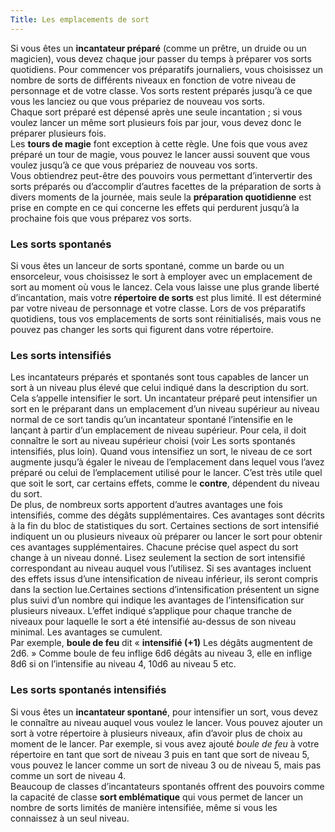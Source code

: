 ```yaml
---
Title: Les emplacements de sort
---
```

Si vous êtes un **incantateur préparé** (comme un prêtre, un druide ou un magicien), vous devez chaque jour passer du temps à préparer vos sorts quotidiens. Pour commencer vos préparatifs journaliers, vous choisissez un nombre de sorts de différents niveaux en fonction de votre niveau de personnage et de votre classe. Vos sorts restent préparés jusqu’à ce que vous les lanciez ou que vous prépariez de nouveau vos sorts.  
Chaque sort préparé est dépensé après une seule incantation ; si vous voulez lancer un même sort plusieurs fois par jour, vous devez donc le préparer plusieurs fois.  
Les **tours de magie** font exception à cette règle. Une fois que vous avez préparé un tour de magie, vous pouvez le lancer aussi souvent que vous voulez jusqu’à ce que vous prépariez de nouveau vos sorts.  
Vous obtiendrez peut-être des pouvoirs vous permettant d’intervertir des sorts préparés ou d’accomplir d’autres facettes de la préparation de sorts à divers moments de la journée, mais seule la **préparation quotidienne** est prise en compte en ce qui concerne les effets qui perdurent jusqu’à la prochaine fois que vous préparez vos sorts.

### Les sorts spontanés
Si vous êtes un lanceur de sorts spontané, comme un barde ou un ensorceleur, vous choisissez le sort à employer avec un emplacement de sort au moment où vous le lancez. Cela vous laisse une plus grande liberté d’incantation, mais votre **répertoire de sorts** est plus limité. Il est déterminé par votre niveau de personnage et votre classe. Lors de vos préparatifs quotidiens, tous vos emplacements de sorts sont réinitialisés, mais vous ne pouvez pas changer les sorts qui figurent dans votre répertoire.

### Les sorts intensifiés
Les incantateurs préparés et spontanés sont tous capables de lancer un sort à un niveau plus élevé que celui indiqué dans la description du sort. Cela s’appelle intensifier le sort. Un incantateur préparé peut intensifier un sort en le préparant dans un emplacement d’un niveau supérieur au niveau normal de ce sort tandis qu’un incantateur spontané l’intensifie en le lançant à partir d’un emplacement de niveau supérieur. Pour cela, il doit connaître le sort au niveau supérieur choisi (voir Les sorts spontanés intensifiés, plus loin). Quand vous intensifiez un sort, le niveau de ce sort augmente jusqu’à égaler le niveau de l’emplacement dans lequel vous l’avez préparé ou celui de l’emplacement utilisé pour le lancer. C’est très utile quel que soit le sort, car certains effets, comme le **contre**, dépendent du niveau du sort.  
De plus, de nombreux sorts apportent d’autres avantages une fois intensifiés, comme des dégâts supplémentaires. Ces avantages sont décrits à la fin du bloc de statistiques du sort. Certaines sections de sort intensifié indiquent un ou plusieurs niveaux où préparer ou lancer le sort pour obtenir ces avantages supplémentaires. Chacune précise quel aspect du sort change à un niveau donné. Lisez seulement la section de sort intensifié correspondant au niveau auquel vous l’utilisez. Si ses avantages incluent des effets issus d’une intensification de niveau inférieur, ils seront compris dans la section lue.Certaines sections d’intensification présentent un signe plus suivi d’un nombre qui indique les avantages de l’intensification sur plusieurs niveaux. L’effet indiqué s’applique pour chaque tranche de niveaux pour laquelle le sort a été intensifié au-dessus de son niveau minimal. Les avantages se cumulent.  
Par exemple, **boule de feu** dit « **intensifié (+1)** Les dégâts augmentent de 2d6. » Comme boule de feu inflige 6d6 dégâts au niveau 3, elle en inflige 8d6 si on l’intensifie au niveau 4, 10d6 au niveau 5 etc. 

### Les sorts spontanés intensifiés
Si vous êtes un **incantateur spontané**, pour intensifier un sort, vous devez le connaître au niveau auquel vous voulez le lancer. Vous pouvez ajouter un sort à votre répertoire à plusieurs niveaux, afin d’avoir plus de choix au moment de le lancer. Par exemple, si vous avez ajouté *boule de feu* à votre répertoire en tant que sort de niveau 3 puis en tant que sort de niveau 5, vous pouvez le lancer comme un sort de niveau 3 ou de niveau 5, mais pas comme un sort de niveau 4.  
Beaucoup de classes d’incantateurs spontanés offrent des pouvoirs comme la capacité de classe **sort emblématique** qui vous permet de lancer un nombre de sorts limités de manière intensifiée, même si vous les connaissez à un seul niveau.